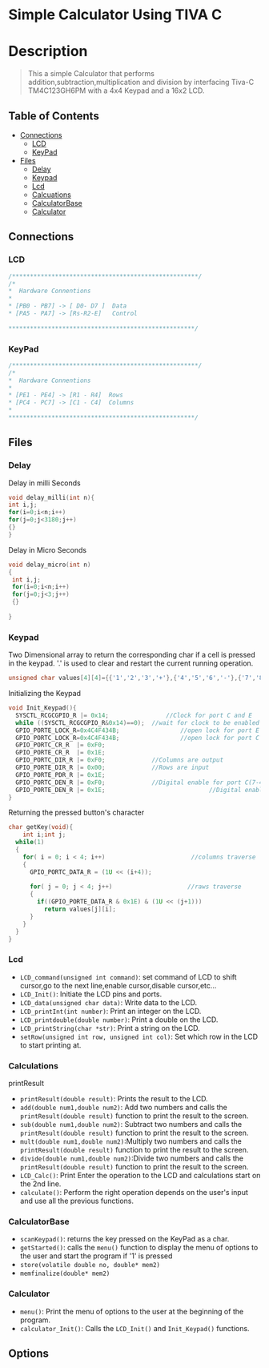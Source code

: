 # Simple Calculator Using TIVA C
# Description

> This a simple Calculator that performs addition,subtraction,multiplication and division by interfacing Tiva-C TM4C123GH6PM with a 4x4 Keypad and a 16x2 LCD.

## Table of Contents

- [Connections](#connections)
  * [LCD](#lcd)
  * [KeyPad](#keypad)
- [Files](#files)
  * [Delay](#delay)
  * [Keypad](#keypad)
  * [Lcd](#lcd)
  * [Calcuations](#calculations)
  * [CalculatorBase](#calculatorbase)
  * [Calculator](#calculator)





## Connections


### LCD



```c
/****************************************************/   
/*
*  Hardware Connentions
*
* [PB0 - PB7] -> [ D0- D7 ]  Data
* [PA5 - PA7] -> [Rs-R2-E]   Control
 
****************************************************/
```


### KeyPad

```c
/****************************************************/   
/*
*  Hardware Connentions
*
* [PE1 - PE4] -> [R1 - R4]  Rows
* [PC4 - PC7] -> [C1 - C4]  Columns
*  
****************************************************/
```



## Files

### Delay

Delay in milli Seconds

```c
void delay_milli(int n){
int i,j;
for(i=0;i<n;i++)
for(j=0;j<3180;j++)
{}
}

```

Delay in Micro Seconds

```c
void delay_micro(int n)
{
 int i,j;
 for(i=0;i<n;i++)
 for(j=0;j<3;j++)
 {}
 
}

```


### Keypad

Two Dimensional array to return the corresponding char if a cell is pressed in the keypad.
'.' is used to clear and restart the current running operation.
```c
unsigned char values[4][4]={{'1','2','3','+'},{'4','5','6','-'},{'7','8','9','*'},{'.','0','=','/'}};
```
Initializing the Keypad
```c
void Init_Keypad(){
  SYSCTL_RCGCGPIO_R |= 0x14;       	 		//Clock for port C and E    
  while ((SYSCTL_RCGCGPIO_R&0x14)==0);	//wait for clock to be enabled
  GPIO_PORTE_LOCK_R=0x4C4F434B;				   	//open lock for port E
  GPIO_PORTC_LOCK_R=0x4C4F434B;		   			//open lock for port C
  GPIO_PORTC_CR_R  |= 0xF0;            
  GPIO_PORTE_CR_R  |= 0x1E;            
  GPIO_PORTC_DIR_R |= 0xF0;             //Columns are output
  GPIO_PORTE_DIR_R |= 0x00;            	//Rows are input
  GPIO_PORTE_PDR_R |= 0x1E;           
  GPIO_PORTC_DEN_R |= 0xF0;            	//Digital enable for port C(7-4)
  GPIO_PORTE_DEN_R |= 0x1E; 					      	//Digital enable for port E(7-4)
}
```
Returning the pressed button's character
```c
char getKey(void){
	int i;int j;
  while(1)
  {
    for( i = 0; i < 4; i++)                        //columns traverse
    {
      GPIO_PORTC_DATA_R = (1U << (i+4));
      
      for( j = 0; j < 4; j++)                     //raws traverse
      {
        if((GPIO_PORTE_DATA_R & 0x1E) & (1U << (j+1)))
          return values[j][i];
      }
    }	
  }
}
```
### Lcd


* `LCD_command(unsigned int command)`: set command of LCD to shift cursor,go to the next line,enable cursor,disable cursor,etc...
* `LCD_Init()`: Initiate the LCD pins and ports.
* `LCD_data(unsigned char data)`: Write data to the LCD.
* `LCD_printInt(int number)`: Print an integer on the LCD.
* `LCD_printdouble(double number)`:  Print a double on the LCD.
* `LCD_printString(char *str)`: Print a string on the LCD.
* `setRow(unsigned int row, unsigned int col)`: Set which row in the LCD to start printing at.


### Calculations
printResult
* `printResult(double result)`: Prints the result to the LCD.
* `add(double num1,double num2)`: Add two numbers and calls the `printResult(double result)` function to print the result to the screen.
* `sub(double num1,double num2)`: Subtract two numbers and calls the `printResult(double result)` function to print the result to the screen.
* `mult(double num1,double num2)`:Multiply two numbers and calls the `printResult(double result)` function to print the result to the screen.
* `divide(double num1,double num2)`:Divide two numbers and calls the `printResult(double result)` function to print the result to the screen.
* `LCD_Calc()`: Print Enter the operation to the LCD and calculations start on the 2nd line.
* `calculate()`: Perform the right operation depends on the user's input and use all the previous functions.

### CalculatorBase

* `scanKeypad()`: returns the key pressed on the KeyPad as a char.
* `getStarted()`: calls the  `menu()` function to display the menu of options to the user and start the program if '1' is pressed
* `store(volatile double no, double* mem2)`
* `memfinalize(double* mem2)`

### Calculator
* `menu()`: Print the menu of options to the user at the beginning of the program.
* `calculator_Init()`: Calls the `LCD_Init()` and `Init_Keypad()` functions.


## Options





 
